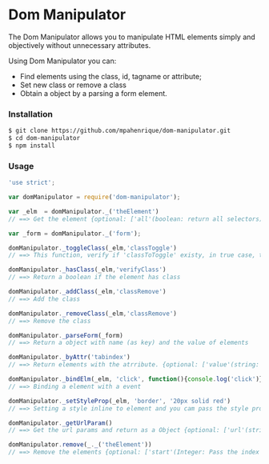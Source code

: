# Dom Manipulator
The Dom Manipulator allows you to manipulate HTML elements simply and objectively without unnecessary attributes. 

Using Dom Manipulator you can:
  - Find elements using the class, id, tagname or attribute;
  - Set new class or remove a class
  - Obtain a object by a parsing a form element.

### Installation
```sh
$ git clone https://github.com/mpahenrique/dom-manipulator.git
$ cd dom-manipulator
$ npm install
```

### Usage
```js
'use strict';

var domManipulator = require('dom-manipulator');

var _elm  = domManipulator._('theElement')
// ==> Get the element {optional: ['all'(boolean: return all selectors), 'key'(integer: select the position), 'searchIn'(string: search the element inside a node)]}

var _form = domManipulator._('form');

domManipulator._toggleClass(_elm,'classToggle')
// ==> This function, verify if 'classToToggle' existy, in true case, they remove the class, otherwise add the class

domManipulator._hasClass(_elm,'verifyClass')
// ==> Return a boolean if the element has class

domManipulator._addClass(_elm,'classRemove')
// ==> Add the class

domManipulator._removeClass(_elm,'classRemove')
// ==> Remove the class

domManipulator._parseForm(_form)
// ==> Return a object with name (as key) and the value of elements

domManipulator._byAttr('tabindex')
// ==> Return elements with the atrribute. {optional: ['value'(string: search the attribute with the same value), 'elms(DOMObject: search elements with the attribute in a element father)']}

domManipulator._bindElm(_elm, 'click', function(){console.log('click')})
// ==> Binding a element with a event

domManipulator._setStyleProp(_elm, 'border', '20px solid red')
// ==> Setting a style inline to element and you cam pass the style properties as a Object, like as: {'border': '2px solid yellow', 'margin-top': '20px', 'overflow':'auto'}. {optional: ['time'(integer: pass a time, in milliseconds, to call the callback), 'onFinish'(Function: A Callback)]}

domManipulator._getUrlParam()
// ==> Get the url params and return as a Object {optional: ['url'(string: pass a url with params to get the Object return, by default they get window.location)]}

domManipulator.remove(_._('theElement'))
// ==> Remove the elements {optional: ['start'(Integer: Pass the index to start the remove itens)]}

```

